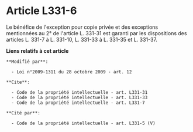 # Article L331-6

Le bénéfice de l'exception pour copie privée et des exceptions mentionnées au 2° de l'article L. 331-31 est garanti par les
dispositions des articles L. 331-7 à L. 331-10, L. 331-33 à L. 331-35 et L. 331-37.

**Liens relatifs à cet article**

	**Modifié par**:

	  - Loi n°2009-1311 du 28 octobre 2009 - art. 12

	**Cite**:

	  - Code de la propriété intellectuelle - art. L331-31
	  - Code de la propriété intellectuelle - art. L331-33
	  - Code de la propriété intellectuelle - art. L331-7

	**Cité par**:

	  - Code de la propriété intellectuelle - art. L331-5 (V)
